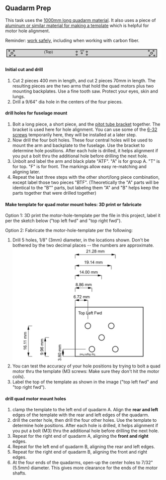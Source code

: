 ## Quadarm Prep
This task uses the [1000mm long quadarm material](../parts/quadarm.md). It also uses a piece of [aluminum or similar material for making a template](../toolsetc.md) which is helpful for motor hole alignment.

Reminder: [work safely](../safety.md), including when working with carbon fiber.

![quad arm overview](../images/quadarm.jpg)

#### Initial cut and drill
1. Cut 2 pieces 400 mm in length, and cut 2 pieces 70mm in length. The resulting pieces are the two arms that hold the quad motors plus two mounting backplates. Use a fine tooth saw. Protect your eyes, skin and lungs.
2. Drill a 9/64" dia hole in the centers of the four pieces.

#### drill holes for fuselage mount
1. Bolt a  long piece, a short piece, and the [pitot tube bracket](bracket_prep.md) together. The bracket is used here for hole alignment. You can use some of the [6-32 screws](../parts/screwsetc.md) temporarily here, they will be installed at a later step.
2. Now drill the four bolt holes. These four central holes will be used to mount the arm and backplate to the fuselage. Use the bracket to determine hole positions. After each hole is drilled, it helps alignment if you put a bolt thru the additional hole before drilling the next hole.
3. Unbolt and label the arm and black plate "ATF". "A" is for group A. "T" is for top. "F" is for front. The markings allow easy re-matching and aligning later.
4. Repeat the last three steps with the other short/long piece combination, except label those two pieces "BTF". (Theoretically the "A" parts will be identical to the "B"" parts, but labeling them "A" and "B" helps keep the parts together that were drilled together)

#### Make template for quad motor mount holes: 3D print or fabricate
Option 1: 3D print the motor-hole-template per the file in this project, label it per the sketch below ("top left fwd" and "top right fwd").

Option 2: Fabricate the motor-hole-template per the following:

1. Drill 5 holes, 1/8" (3mm) diameter, in the locations shown. Don't be bothered by the two decimal places -- the numbers are approximate. ![quad arm hole template](../images/quad_arm_hole_template.jpg)
2. You can test the accuracy of your hole positions by trying to bolt a quad motor thru the template (M3 screws: Make sure they don't hit the motor coils).
3. Label the top of the template as shown in the image ("top left fwd" and "top right fwd").

#### drill quad motor mount holes
1. clamp the template to the left end of quadarm A. Align the **rear and left** edges of the template with the rear and left edges of the quadarm.
2. drill the center hole, then drill the four other holes. Use the template to determine hole positions. After each hole is drilled, it helps alignment if you put a bolt (M3) thru the additional hole before drilling the next hole.
3. Repeat for the right end of quadarm A, aligning the **front and right** edges.
4. Repeat for the left end of quadarm B, aligning the rear and left edges.
5. Repeat for the right end of quadarm B, aligning the front and right edges.
6. At the four ends of the quadarms, open-up the center holes to 7/32" (5.5mm) diameter. This gives more clearance for the ends of the motor shafts.
